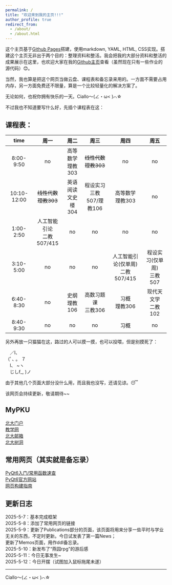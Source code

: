 ```yaml
---
permalink: /
title: "欢迎来到我的主页!!!"
author_profile: true
redirect_from: 
  - /about/
  - /about.html
---
```


这个主页基于[Github Pages](https://pages.github.com/)搭建，使用markdown, YAML, HTML, CSS实现。搭建这个主页无非出于两个目的：整理资料和整活。我会把我的大部分资料和整活的成果展示在这里，也欢迎大家在我的[Github主页](https://github.com/lh314-pku)查看（虽然现在只有一些作业的源代码）😊。

当然，我也算是把这个网页当做云盘、课程表和备忘录来用的。一方面不需要占用内存，另一方面免费还不限量，算是一个比较轻量化的解决方案了。

无论如何，也祝你拥有快乐的一天。Ciallo～(∠・ω< )⌒☆

不过我也不知道要写什么好，先插个课程表在这：

## 课程表：

|time       |周一|周二|周三|周四|周五|
|:----:     |:----:|:----:|:----:|:----:|:----:|
|8:00-9:50  |no|高等数学<br>理教303|~~线性代数~~<br>~~理教303~~|no|no|
|10:10-12:00|~~线性代数~~<br>~~理教303~~|英语阅读<br>文史楼304|程设实习<br>三教507/理教106|高等数学<br>理教303|no|
|1:00-2:50  |人工智能引论<br>二教507/415|no|no|no|no|
|3:10-5:00  |no|no|no|人工智能引论(仅单周)<br>二教507/415|程设实习(仅单周)<br>三教507|
|6:40-8:30  |no|史纲<br>理教106|高数习题课<br>三教306|习概<br>理教306|现代天文学<br>二教102|
|8:40-9:30  |no|no|no|习概|no|

另外再放一只猫猫在这，路过的人可以摸一摸，也可以投喂，但是别摸死了：

　／l、<br>
（ﾟ､ 。 ７<br>
　l、 ~ヽ<br>
　じしf_, )ノ

由于其他几个页面大部分没什么用，而且我也没写，还请见谅。😴

该网页会持续更新，敬请期待~~

## MyPKU
[北大门户](https://portal.pku.edu.cn/)<br>
[教学网](https://course.pku.edu.cn/)<br>
[北大邮箱](https://mail.stu.pku.edu.cn/)<br>
[北大树洞](https://treehole.pku.edu.cn/web/)<br>

## 常用网页（其实就是备忘录）
[PyQt6入门/常用函数速查](https://blog.csdn.net/weixin_43431593/article/details/125577712)<br>
[PyQt6官方网站](https://doc.qt.io/qtforpython-6/)<br>
[网页构建指南](https://chunkitlau.github.io/posts/2022/02/academicpages-usage-guide/)

## 更新日志
2025-5-7：基本完成框架<br>
2025-5-8：添加了常用网页的链接<br>
2025-5-9：更新了Publications部分的页面，该页面将用来分享一些平时与学业无关的东西，不定时更新。今日试发表了第一篇News；<br>更新了Memos页面，用作ddl备忘录。<br>
2025-5-10：新发布了“燕园rpg”的游后感<br>
2025-5-11：今日无事发生~<br>
2025-5-12：今日开摆（试图加入鼠标拖尾未遂）

---
Ciallo～(∠・ω< )⌒☆
